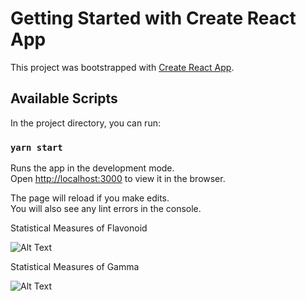 # Getting Started with Create React App

This project was bootstrapped with [Create React App](https://github.com/facebook/create-react-app).

## Available Scripts

In the project directory, you can run:

### `yarn start`

Runs the app in the development mode.\
Open [http://localhost:3000](http://localhost:3000) to view it in the browser.

The page will reload if you make edits.\
You will also see any lint errors in the console.

Statistical Measures of Flavonoid

![Alt Text](wine-statistics-app/assets/screenshots/Flavonoid.PNG)

Statistical Measures of Gamma

![Alt Text](wine-statistics-app/assets/screenshots/Gamma.PNG)

